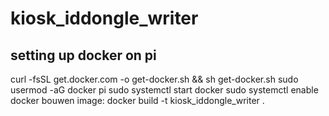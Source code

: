 # kiosk_iddongle_writer

## setting up docker on pi
curl -fsSL get.docker.com -o get-docker.sh && sh get-docker.sh
sudo usermod -aG docker pi
sudo systemctl start docker
sudo systemctl enable docker
bouwen image:
docker build -t kiosk_iddongle_writer .